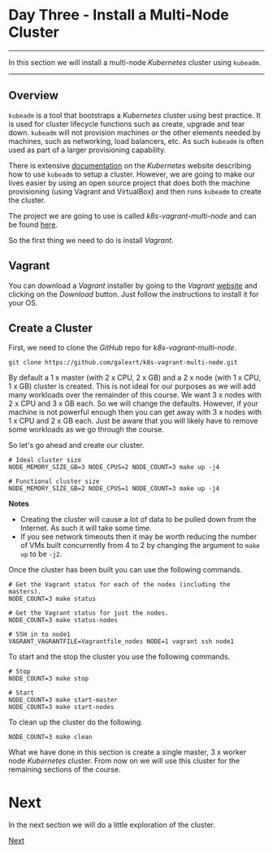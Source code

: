 # Day Three - Install a Multi-Node Cluster

---

In this section we will install a multi-node _Kubernetes_ cluster using `kubeadm`.

---

## Overview

`kubeadm` is a tool that bootstraps a _Kubernetes_ cluster using best practice.  It is used for cluster lifecycle functions such as create, upgrade and tear down.  `kubeadm` will not provision machines or the other elements needed by machines, such as networking, load balancers, etc.  As such `kubeadm` is often used as part of a larger provisioning capability.

There is extensive [documentation](https://kubernetes.io/docs/setup/independent/create-cluster-kubeadm/) on the _Kubernetes_ website describing how to use `kubeadm` to setup a cluster.  However, we are going to make our lives easier by using an open source project that does both the machine provisioning (using Vagrant and VirtualBox) and then runs `kubeadm` to create the cluster.

The project we are going to use is called _k8s-vagrant-multi-node_ and can be found [here](https://github.com/galexrt/k8s-vagrant-multi-node).

So the first thing we need to do is install _Vagrant_.


## Vagrant

You can download a _Vagrant_ installer by going to the _Vagrant_ [website](https://www.vagrantup.com) and clicking on the _Download_ button.  Just follow the instructions to install it for your OS.


## Create a Cluster

First, we need to clone the _GitHub_ repo for _k8s-vagrant-multi-node_.

```console
git clone https://github.com/galexrt/k8s-vagrant-multi-node.git
```

By default a 1 x master (with 2 x CPU, 2 x GB) and a 2 x node (with 1 x CPU, 1 x GB) cluster is created.  This is not ideal for our purposes as we will add many workloads over the remainder of this course.  We want 3 x nodes with 2 x CPU and 3 x GB each.  So we will change the defaults.  However, if your machine is not powerful enough then you can get away with 3 x nodes with 1 x CPU and 2 x GB each.  Just be aware that you will likely have to remove some workloads as we go through the course.

So let's go ahead and create our cluster.

```console
# Ideal cluster size
NODE_MEMORY_SIZE_GB=3 NODE_CPUS=2 NODE_COUNT=3 make up -j4

# Functional cluster size
NODE_MEMORY_SIZE_GB=2 NODE_CPUS=1 NODE_COUNT=3 make up -j4
```

**Notes**

* Creating the cluster will cause a lot of data to be pulled down from the Internet.  As such it will take some time.
* If you see network timeouts then it may be worth reducing the number of VMs built concurrently from 4 to 2 by changing the argument to `make up` to be `-j2`.


Once the cluster has been built you can use the following commands.

```console
# Get the Vagrant status for each of the nodes (including the masters).
NODE_COUNT=3 make status

# Get the Vagrant status for just the nodes.
NODE_COUNT=3 make status-nodes

# SSH in to node1
VAGRANT_VAGRANTFILE=Vagrantfile_nodes NODE=1 vagrant ssh node1
```

To start and the stop the cluster you use the following commands.

```console
# Stop
NODE_COUNT=3 make stop

# Start
NODE_COUNT=3 make start-master
NODE_COUNT=3 make start-nodes
```

To clean up the cluster do the following.

```console
NODE_COUNT=3 make clean
```


What we have done in this section is create a single master, 3 x worker node _Kubernetes_ cluster.  From now on we will use this cluster for the remaining sections of the course.


# Next

In the next section we will do a little exploration of the cluster.

[Next](03-03.md)
